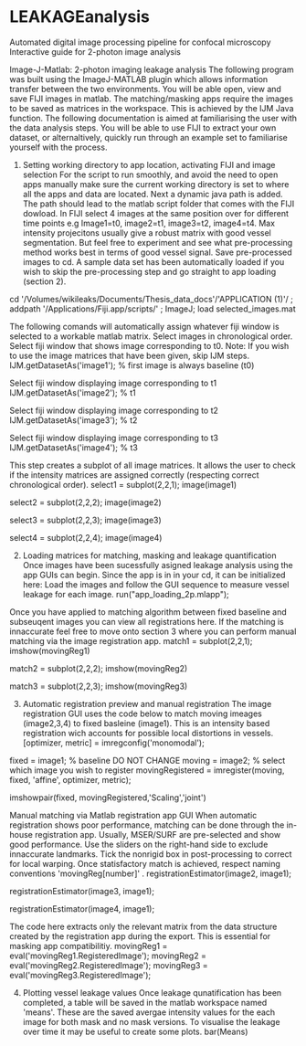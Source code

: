 # LEAKAGEanalysis
Automated digital image processing pipeline for confocal microscopy 
Interactive guide for 2-photon image analysis

Image-J-Matlab: 2-photon imaging leakage analysis
The following program was built using the ImageJ-MATLAB plugin which allows information transfer between the two environments. You will be able open, view and save FIJI images in matlab. The matching/masking apps require the images to be saved as matrices in the workspace. This is achieved by the IJM Java function. The following documentation is aimed at familiarising the user with the data analysis steps. You will be able to use FIJI to extract your own dataset, or alternaltively, quickly run through an example set to familiarise yourself with the process. 


1. Setting working directory to app location, activating FIJI and image selection
For the script to run smoothly, and avoid the need to open apps manually make sure the current working directory is set to where all the apps and data are located. Next a dynamic java path is added. The path should lead to the matlab script folder that comes with the FIJI dowload. 
In FIJI select 4 images at the same position over for different time points 
e.g Image1=t0, image2=t1, image3=t2, image4=t4. 
Max intensity projecitons usually give a robust matrix with good vessel segmentation. But feel free to experiment and see what pre-processing method works best in terms of good vessel signal. Save pre-processed images to cd. A sample data set has been automatically loaded if you wish to skip the pre-processing step and go straight to app loading (section 2). 


cd '/Volumes/wikileaks/Documents/Thesis_data_docs'/'APPLICATION (1)'/ ;
addpath '/Applications/Fiji.app/scripts/' ;
ImageJ;
load selected_images.mat



The following comands will automatically assign whatever fiji window is selected to a workable matlab matrix. Select images in chronological order. 
Select fiji window that shows image corresponding to t0. 
Note: If you wish to use the image matrices that have been given, skip IJM steps. 
IJM.getDatasetAs('image1'); % first image is always baseline (t0)

Select fiji window displaying image corresponding to t1
IJM.getDatasetAs('image2'); % t1

Select fiji window displaying image corresponding to t2
IJM.getDatasetAs('image3'); % t2

Select fiji window displaying image corresponding to t3
IJM.getDatasetAs('image4'); % t3

This step creates a subplot of all image matrices. It allows the user to check if the intensity matrices are assigned correctly (respecting correct chronological order). 
select1 = subplot(2,2,1);
image(image1)

select2 = subplot(2,2,2);
image(image2)

select3 = subplot(2,2,3);
image(image3)

select4 = subplot(2,2,4);
image(image4)


2. Loading matrices for matching, masking and leakage quantification
Once images have been sucessfully asigned leakage analysis using the app GUIs can begin. Since the app is in  in your cd, it can be initialized here:
Load the images and follow the GUI sequence to measure vessel leakage for each image. 
run("app_loading_2p.mlapp");

Once you have applied to matching algorithm between fixed baseline and subseuqent images you can view all registrations here. If the matching is innaccurate feel free to move onto section 3 where you can perform manual matching via the image registration app. 
match1 = subplot(2,2,1); 
imshow(movingReg1)

match2 = subplot(2,2,2);
imshow(movingReg2)

match3 = subplot(2,2,3);
imshow(movingReg3)

3. Automatic registration preview and manual registration 
The image registration GUI uses the code below to match moving imeages (image2,3,4) to fixed basleine (image1). This is an intensity based registration wich accounts for possible local distortions in vessels. 
[optimizer, metric] = imregconfig('monomodal'); 

fixed = image1; % baseline DO NOT CHANGE
moving = image2; % select which image you wish to register
movingRegistered = imregister(moving, fixed, 'affine', optimizer, metric);

imshowpair(fixed, movingRegistered,'Scaling','joint')


Manual matching via Matlab registration app GUI
When automatic registration shows poor performance, matching can be done through the in-house registration app. Usually, MSER/SURF are pre-selected and show good performance. Use the sliders on the right-hand side to exclude innaccurate landmarks. Tick the nonrigid box in post-processing to correct for local warping.  Once statisfactory match is achieved, respect naming conventions 'movingReg[number]' . 
registrationEstimator(image2, image1);  

registrationEstimator(image3, image1);

registrationEstimator(image4, image1);

The code here extracts only the relevant matrix from the data structure created by the registration app during the export. This is essential for masking app compatibilitiy. 
movingReg1 = eval('movingReg1.RegisteredImage');
movingReg2 = eval('movingReg2.RegisteredImage');
movingReg3 = eval('movingReg3.RegisteredImage');

4. Plotting vessel leakage values
Once leakage qunatification has been completed, a table will be saved in the matlab workspace named 'means'. These are the saved avergae intensity values for the each image for both mask and no mask versions. To visualise the leakage over time it may be useful to create some plots. 
bar(Means)



